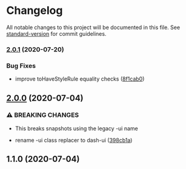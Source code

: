 # Changelog

All notable changes to this project will be documented in this file. See [standard-version](https://github.com/conventional-changelog/standard-version) for commit guidelines.

### [2.0.1](https://github.com/dash-ui/jest/compare/v2.0.0...v2.0.1) (2020-07-20)

### Bug Fixes

- improve toHaveStyleRule equality checks ([8f1cab0](https://github.com/dash-ui/jest/commit/8f1cab045cc85fde3edc82d837cae5223d18af73))

## [2.0.0](https://github.com/dash-ui/jest/compare/v1.1.0...v2.0.0) (2020-07-04)

### ⚠ BREAKING CHANGES

- This breaks snapshots using the legacy -ui name

- rename -ui class replacer to dash-ui ([398cb1a](https://github.com/dash-ui/jest/commit/398cb1a40501f1a8f287c486a924c581d95ed794))

## 1.1.0 (2020-07-04)
